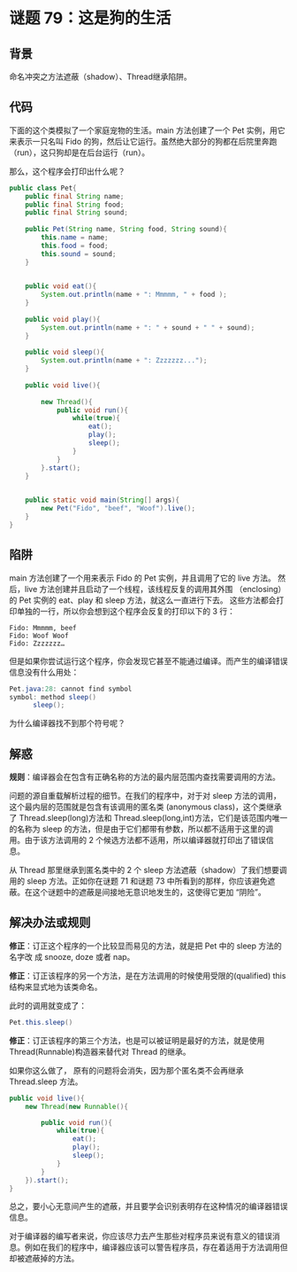 # 谜题 79：这是狗的生活

## 背景

命名冲突之方法遮蔽（shadow）、Thread继承陷阱。

## 代码

下面的这个类模拟了一个家庭宠物的生活。main 方法创建了一个 Pet 实例，用它来表示一只名叫 Fido 的狗，然后让它运行。虽然绝大部分的狗都在后院里奔跑（run），这只狗却是在后台运行（run）。

那么，这个程序会打印出什么呢？ 

```java
public class Pet{
    public final String name;
    public final String food;
    public final String sound;
 
    public Pet(String name, String food, String sound){
        this.name = name;
        this.food = food;
        this.sound = sound;
    }

 
    public void eat(){
        System.out.println(name + ": Mmmmm, " + food );
    }
 
    public void play(){
        System.out.println(name + ": " + sound + " " + sound);
    }
 
    public void sleep(){
        System.out.println(name + ": Zzzzzzz...");
    }
 
    public void live(){
        
        new Thread(){
            public void run(){
                while(true){
                    eat();
                    play();
                    sleep(); 
                }
            }
        }.start();
    }

 
    public static void main(String[] args){
        new Pet("Fido", "beef", "Woof").live();
    }
} 
```

## 陷阱

main 方法创建了一个用来表示 Fido 的 Pet 实例，并且调用了它的 live 方法。 然后，live 方法创建并且启动了一个线程，该线程反复的调用其外围 （enclosing）的 Pet 实例的 eat、play 和 sleep 方法，就这么一直进行下去。 这些方法都会打印单独的一行，所以你会想到这个程序会反复的打印以下的 3 行： 

```
Fido: Mmmmm, beef 
Fido: Woof Woof 
Fido: Zzzzzzz… 
```

但是如果你尝试运行这个程序，你会发现它甚至不能通过编译。而产生的编译错误信息没有什么用处：

```java
Pet.java:28: cannot find symbol 
symbol: method sleep() 
      sleep(); 
```

为什么编译器找不到那个符号呢？ 

## 解惑

**规则**：编译器会在包含有正确名称的方法的最内层范围内查找需要调用的方法。

问题的源自重载解析过程的细节。在我们的程序中，对于对 sleep 方法的调用，这个最内层的范围就是包含有该调用的匿名类 (anonymous class)，这个类继承了 Thread.sleep(long)方法和 Thread.sleep(long,int)方法，它们是该范围内唯一的名称为 sleep 的方法，但是由于它们都带有参数，所以都不适用于这里的调用。由于该方法调用的 2 个候选方法都不适用，所以编译器就打印出了错误信息。 

从 Thread 那里继承到匿名类中的 2 个 sleep 方法遮蔽（shadow）了我们想要调用的 sleep 方法。正如你在谜题 71 和谜题 73 中所看到的那样，你应该避免遮蔽。在这个谜题中的遮蔽是间接地无意识地发生的，这使得它更加 “阴险”。

## 解决办法或规则

**修正**：订正这个程序的一个比较显而易见的方法，就是把 Pet 中的 sleep 方法的名字改 成 snooze, doze 或者 nap。

**修正**：订正该程序的另一个方法，是在方法调用的时候使用受限的(qualified) this 结构来显式地为该类命名。

此时的调用就变成了：  

```java
Pet.this.sleep() 
```

**修正**：订正该程序的第三个方法，也是可以被证明是最好的方法，就是使用 Thread(Runnable)构造器来替代对 Thread 的继承。

如果你这么做了， 原有的问题将会消失，因为那个匿名类不会再继承 Thread.sleep 方法。

```java
public void live(){
    new Thread(new Runnable(){

        public void run(){
            while(true){
                eat();
                play();
                sleep();
            }
        }
    }).start();
} 
```



总之，要小心无意间产生的遮蔽，并且要学会识别表明存在这种情况的编译器错误信息。

对于编译器的编写者来说，你应该尽力去产生那些对程序员来说有意义的错误消息。例如在我们的程序中，编译器应该可以警告程序员，存在着适用于方法调用但却被遮蔽掉的方法。 